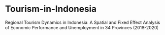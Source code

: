 # Tourism-in-Indonesia
Regional Tourism Dynamics in Indonesia: A Spatial and Fixed Effect Analysis of Economic Performance and Unemployment in 34 Provinces (2018-2020)
